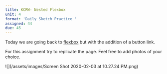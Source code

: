 ```yaml
---
title: KCRW- Nested Flexbox
unit: 4
format: 'Daily Sketch Practice '
assigned: 44
due: 45
---
```

Today we are going back to [](https://developer.mozilla.org/en-US/docs/Learn/CSS/CSS_layout/Flexbox)[flexbox](https://developer.mozilla.org/en-US/docs/Learn/CSS/CSS_layout/Flexbox) but with the addition of a button link.  

For this assignment try to replicate the page. Feel free to add photos of your choice. 

![](/assets/images/Screen Shot 2020-02-03 at 10.27.24 PM.png)

